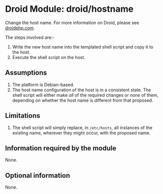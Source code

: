# Droid Module: droid/hostname

Change the host name. For more information on Droid, please see
[droidphp.com](http://droidphp.com).

The steps involved are:-

1. Write the new host name into the templated shell script and copy it to the
   host.
2. Execute the shell script on the host.


## Assumptions

1. The platform is Debian-based.
2. The host name configuration of the host is in a consistent state.  The shell
   script will either make *all* of the required changes or *none* of them,
   depending on whether the host name is different from that proposed.


## Limitations

1. The shell script will simply replace, in `/etc/hosts`, all instances of the
   existing name, wherever they might occur, with the proposed name.


## Information required by the module

None.


## Optional information

None.
